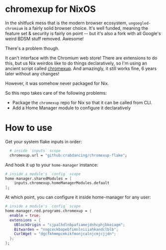 # chromexup for NixOS

In the shitfuck mess that is the modern browser ecosystem, `ungoogled-chromium` is a fairly solid browser choice. It's well funded, meaning the feature set & security is fairly on point -- but it's also a fork with all Google's weird BDSM stuff removed. Awesome!

There's a problem though.

It can't interface with the Chromium web store! There are extensions to do this, but us Nix weirdos like to do things declaratively, so I'm using an ancient script called [chromexup](https://github.com/xsmile/chromexup). And amazingly, it still works fine, 6 years later without any changes!

However, it was somehow never packaged for Nix.

So this repo takes care of the following problems:
- Package the `chromexup` repo for Nix so that it can be called from CLI.
- Add a Home Manager module to configure it declaratively

# How to use

Get your system flake inputs in order:

```nix
  # inside `inputs` scope
  chromexup.url = "github:crabdancing/chromexup-flake";
```

And hook it up to your `home-manager` instance:

```nix
# inside a module's `config` scope
home-manager.sharedModules = [
    inputs.chromexup.homeManagerModules.default
];
```

At which point, you can configure it inside home-manager for any user:

```nix
# inside a module's `config` scope
home-manager.red.programs.chromexup = {
  enable = true;
  extensions = {
    UBlockOrigin = "cjpalhdlnbpafiamejdnhcphjbkeiagm";
    Bitwarden = "nngceckbapebfimnlniiiahkandclblb";
    CurlWget = "dgcfkhmmpcmkikfmonjcalnjcmjcjjdn";
  };
};
```